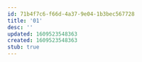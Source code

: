 ```yaml
---
id: 71b4f7c6-f66d-4a37-9e04-1b3bec567728
title: '01'
desc: ''
updated: 1609523548363
created: 1609523548363
stub: true
---
```


